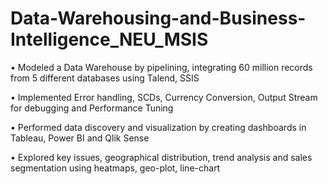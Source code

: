 # Data-Warehousing-and-Business-Intelligence_NEU_MSIS
•	Modeled a Data Warehouse by pipelining, integrating 60 million records from 5 different databases using Talend, SSIS

•	Implemented Error handling, SCDs, Currency Conversion, Output Stream for debugging and Performance Tuning

•	Performed data discovery and visualization by creating dashboards in Tableau, Power BI and Qlik Sense


•	Explored key issues, geographical distribution, trend analysis and sales segmentation using heatmaps, geo-plot, line-chart
